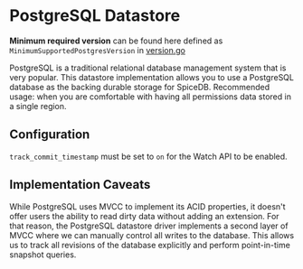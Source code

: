 # PostgreSQL Datastore

**Minimum required version** can be found here defined as `MinimumSupportedPostgresVersion` in [version.go](version/version.go)

PostgreSQL is a traditional relational database management system that is very popular.
This datastore implementation allows you to use a PostgreSQL database as the backing durable storage for SpiceDB.
Recommended usage: when you are comfortable with having all permissions data stored in a single region.

## Configuration

`track_commit_timestamp` must be set to `on` for the Watch API to be enabled.

## Implementation Caveats

While PostgreSQL uses MVCC to implement its ACID properties, it doesn't offer users the ability to read dirty data without adding an extension.
For that reason, the PostgreSQL datastore driver implements a second layer of MVCC where we can manually control all writes to the database.
This allows us to track all revisions of the database explicitly and perform point-in-time snapshot queries.
